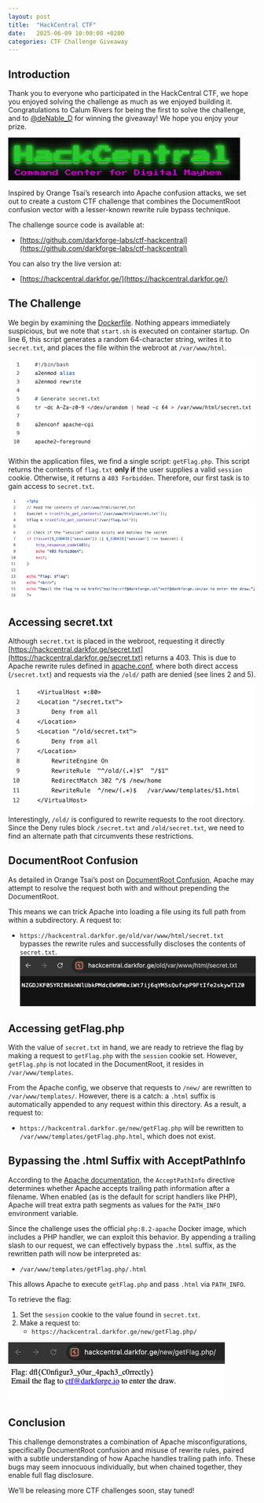 ```yaml
---
layout: post
title:  "HackCentral CTF"
date:   2025-06-09 10:00:00 +0200
categories: CTF Challenge Giveaway
---
```


## Introduction

Thank you to everyone who participated in the HackCentral CTF, we hope you enjoyed solving the challenge as much as we enjoyed building it. Congratulations to Calum Rivers for being the first to solve the challenge, and to [@deNable_D](https://x.com/deNable_D) for winning the giveaway! We hope you enjoy your prize.

![Banner for HackCentral](/assets/images/57b1fd957a20ad9b6356541c5ae02921c340e1ed.png)

Inspired by Orange Tsai’s research into Apache confusion attacks, we set out to create a custom CTF challenge that combines the DocumentRoot confusion vector with a lesser-known rewrite rule bypass technique.

The challenge source code is available at:
* [https://github.com/darkforge-labs/ctf-hackcentral](https://github.com/darkforge-labs/ctf-hackcentral)

You can also try the live version at:
* [https://hackcentral.darkfor.ge/](https://hackcentral.darkfor.ge/)

## The Challenge

We begin by examining the [Dockerfile](https://github.com/darkforge-labs/ctf-hackcentral/blob/main/Dockerfile). Nothing appears immediately suspicious, but we note that `start.sh` is executed on container startup. On line 6, this script generates a random 64-character string, writes it to `secret.txt`, and places the file within the webroot at `/var/www/html`.

![start.sh](/assets/images/e38c9ed8d98f62b03c5c13d5788b43a6f39e4580.png)

Within the application files, we find a single script: `getFlag.php`. This script returns the contents of `flag.txt` **only if** the user supplies a valid `session` cookie. Otherwise, it returns a `403 Forbidden`. Therefore, our first task is to gain access to `secret.txt`.

![PHP Contents](/assets/images/80e94a8ff606688d93d5f4a6844d31ac66b6658b.png)

## Accessing secret.txt

Although `secret.txt` is placed in the webroot, requesting it directly [https://hackcentral.darkfor.ge/secret.txt](https://hackcentral.darkfor.ge/secret.txt) returns a 403. This is due to Apache rewrite rules defined in [apache.conf](https://github.com/darkforge-labs/ctf-hackcentral/blob/main/apache.conf), where both direct access (`/secret.txt`) and requests via the `/old/` path are denied (see lines 2 and 5).

![apache configuration](/assets/images/c85c6ad2ee8170980ea87f4014a967f0c26baa85.png)

Interestingly, `/old/` is configured to rewrite requests to the root directory. Since the Deny rules block `/secret.txt` and `/old/secret.txt`, we need to find an alternate path that circumvents these restrictions.

## DocumentRoot Confusion

As detailed in Orange Tsai’s post on [DocumentRoot Confusion](https://blog.orange.tw/posts/2024-08-confusion-attacks-en/#%F0%9F%94%A5-2-DocumentRoot-Confusion), Apache may attempt to resolve the request both with and without prepending the DocumentRoot.

This means we can trick Apache into loading a file using its full path from within a subdirectory. A request to:
* `https://hackcentral.darkfor.ge/old/var/www/html/secret.txt`
bypasses the rewrite rules and successfully discloses the contents of `secret.txt`.
![secret.txt](/assets/images/3cb522c765d251d5b50d6720942aa87ee9235250.png)

## Accessing getFlag.php

With the value of `secret.txt` in hand, we are ready to retrieve the flag by making a request to `getFlag.php` with the `session` cookie set. However, `getFlag.php` is not located in the DocumentRoot, it resides in `/var/www/templates`.

From the Apache config, we observe that requests to `/new/` are rewritten to `/var/www/templates/`. However, there is a catch: a `.html` suffix is automatically appended to any request within this directory. As a result, a request to:
* `https://hackcentral.darkfor.ge/new/getFlag.php`
will be rewritten to `/var/www/templates/getFlag.php.html`, which does not exist.

## Bypassing the .html Suffix with AcceptPathInfo

According to the [Apache documentation](https://httpd.apache.org/docs/2.4/mod/core.html#acceptpathinfo), the `AcceptPathInfo` directive determines whether Apache accepts trailing path information after a filename. When enabled (as is the default for script handlers like PHP), Apache will treat extra path segments as values for the `PATH_INFO` environment variable.

Since the challenge uses the official `php:8.2-apache` Docker image, which includes a PHP handler, we can exploit this behavior. By appending a trailing slash to our request, we can effectively bypass the `.html` suffix, as the rewritten path will now be interpreted as:
* `/var/www/templates/getFlag.php/.html`

This allows Apache to execute `getFlag.php` and pass `.html` via `PATH_INFO`.

To retrieve the flag:

1. Set the `session` cookie to the value found in `secret.txt`.
2. Make a request to:
   * `https://hackcentral.darkfor.ge/new/getFlag.php/`

![Flag!](/assets/images/62a8a67fb37370792c32c3e6dab4863da8b32768.png)

## Conclusion

This challenge demonstrates a combination of Apache misconfigurations, specifically DocumentRoot confusion and misuse of rewrite rules, paired with a subtle understanding of how Apache handles trailing path info. These bugs may seem innocuous individually, but when chained together, they enable full flag disclosure.

We’ll be releasing more CTF challenges soon, stay tuned!